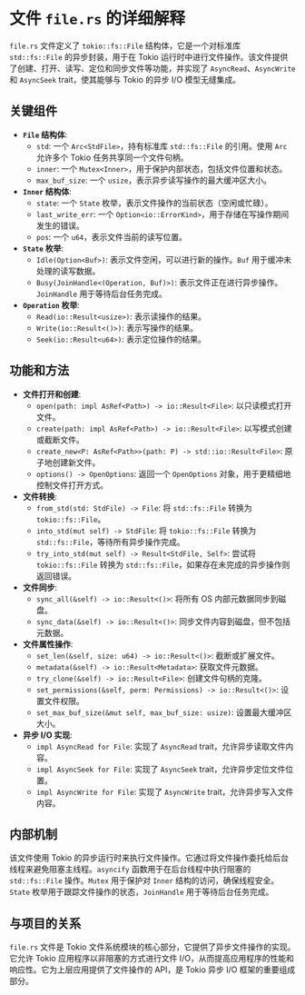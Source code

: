 # 文件 `file.rs` 的详细解释

`file.rs` 文件定义了 `tokio::fs::File` 结构体，它是一个对标准库 `std::fs::File` 的异步封装，用于在 Tokio 运行时中进行文件操作。该文件提供了创建、打开、读写、定位和同步文件等功能，并实现了 `AsyncRead`、`AsyncWrite` 和 `AsyncSeek` trait，使其能够与 Tokio 的异步 I/O 模型无缝集成。

## 关键组件

*   **`File` 结构体**:
    *   `std`:  一个 `Arc<StdFile>`，持有标准库 `std::fs::File` 的引用。使用 `Arc` 允许多个 Tokio 任务共享同一个文件句柄。
    *   `inner`:  一个 `Mutex<Inner>`，用于保护内部状态，包括文件位置和状态。
    *   `max_buf_size`:  一个 `usize`，表示异步读写操作的最大缓冲区大小。
*   **`Inner` 结构体**:
    *   `state`:  一个 `State` 枚举，表示文件操作的当前状态（空闲或忙碌）。
    *   `last_write_err`:  一个 `Option<io::ErrorKind>`，用于存储在写操作期间发生的错误。
    *   `pos`:  一个 `u64`，表示文件当前的读写位置。
*   **`State` 枚举**:
    *   `Idle(Option<Buf>)`:  表示文件空闲，可以进行新的操作。`Buf` 用于缓冲未处理的读写数据。
    *   `Busy(JoinHandle<(Operation, Buf)>)`:  表示文件正在进行异步操作。`JoinHandle` 用于等待后台任务完成。
*   **`Operation` 枚举**:
    *   `Read(io::Result<usize>)`:  表示读操作的结果。
    *   `Write(io::Result<()>)`:  表示写操作的结果。
    *   `Seek(io::Result<u64>)`:  表示定位操作的结果。

## 功能和方法

*   **文件打开和创建**:
    *   `open(path: impl AsRef<Path>) -> io::Result<File>`:  以只读模式打开文件。
    *   `create(path: impl AsRef<Path>) -> io::Result<File>`:  以写模式创建或截断文件。
    *   `create_new<P: AsRef<Path>>(path: P) -> std::io::Result<File>`:  原子地创建新文件。
    *   `options() -> OpenOptions`:  返回一个 `OpenOptions` 对象，用于更精细地控制文件打开方式。
*   **文件转换**:
    *   `from_std(std: StdFile) -> File`:  将 `std::fs::File` 转换为 `tokio::fs::File`。
    *   `into_std(mut self) -> StdFile`:  将 `tokio::fs::File` 转换为 `std::fs::File`，等待所有异步操作完成。
    *   `try_into_std(mut self) -> Result<StdFile, Self>`:  尝试将 `tokio::fs::File` 转换为 `std::fs::File`，如果存在未完成的异步操作则返回错误。
*   **文件同步**:
    *   `sync_all(&self) -> io::Result<()>`:  将所有 OS 内部元数据同步到磁盘。
    *   `sync_data(&self) -> io::Result<()>`:  同步文件内容到磁盘，但不包括元数据。
*   **文件属性操作**:
    *   `set_len(&self, size: u64) -> io::Result<()>`:  截断或扩展文件。
    *   `metadata(&self) -> io::Result<Metadata>`:  获取文件元数据。
    *   `try_clone(&self) -> io::Result<File>`:  创建文件句柄的克隆。
    *   `set_permissions(&self, perm: Permissions) -> io::Result<()>`:  设置文件权限。
    *   `set_max_buf_size(&mut self, max_buf_size: usize)`:  设置最大缓冲区大小。
*   **异步 I/O 实现**:
    *   `impl AsyncRead for File`:  实现了 `AsyncRead` trait，允许异步读取文件内容。
    *   `impl AsyncSeek for File`:  实现了 `AsyncSeek` trait，允许异步定位文件位置。
    *   `impl AsyncWrite for File`:  实现了 `AsyncWrite` trait，允许异步写入文件内容。

## 内部机制

该文件使用 Tokio 的异步运行时来执行文件操作。它通过将文件操作委托给后台线程来避免阻塞主线程。`asyncify` 函数用于在后台线程中执行阻塞的 `std::fs::File` 操作。`Mutex` 用于保护对 `Inner` 结构的访问，确保线程安全。`State` 枚举用于跟踪文件操作的状态，`JoinHandle` 用于等待后台任务完成。

## 与项目的关系

`file.rs` 文件是 Tokio 文件系统模块的核心部分，它提供了异步文件操作的实现。它允许 Tokio 应用程序以非阻塞的方式进行文件 I/O，从而提高应用程序的性能和响应性。它为上层应用提供了文件操作的 API，是 Tokio 异步 I/O 框架的重要组成部分。
